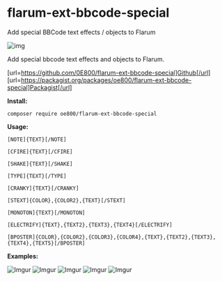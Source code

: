 # flarum-ext-bbcode-special
Add special BBCode text effects / objects to Flarum

![img](https://agesofsail.files.wordpress.com/2016/11/special-2400px.png?w=300&h=233)

Add special bbcode text effects and objects to Flarum.

[url=https://github.com/0E800/flarum-ext-bbcode-special]Github[/url]
[url=https://packagist.org/packages/oe800/flarum-ext-bbcode-special]Packagist[/url]

**Install:**

`composer require oe800/flarum-ext-bbcode-special`

**Usage:**

`[NOTE]{TEXT}[/NOTE]`

`[CFIRE]{TEXT}[/CFIRE]`

`[SHAKE]{TEXT}[/SHAKE]`

`[TYPE]{TEXT}[/TYPE]`

`[CRANKY]{TEXT}[/CRANKY]`

`[STEXT]{COLOR},{COLOR2},{TEXT}[/STEXT]`

`[MONOTON]{TEXT}[/MONOTON]`

`[ELECTRIFY]{TEXT},{TEXT2},{TEXT3},{TEXT4}[/ELECTRIFY]`

`[BPOSTER]{COLOR},{COLOR2},{COLOR3},{COLOR4},{TEXT},{TEXT2},{TEXT3},{TEXT4},{TEXT5}[/BPOSTER]`

**Examples:**

![Imgur](http://i.imgur.com/D6WJn9N.png)
![Imgur](http://i.imgur.com/bZSnijD.gif)
![Imgur](http://i.imgur.com/swgn2gq.png)
![Imgur](http://i.imgur.com/7ok2i17.gif)
![Imgur](http://i.imgur.com/EBcKYE3.png)
